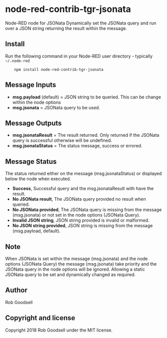 node-red-contrib-tgr-jsonata
=====================

Node-RED node for JSONata
Dynamically set the JSONata query and run over a JSON string returning the result within the message.

Install
-------
Run the following command in your Node-RED user directory - typically `~/.node-red`

        npm install node-red-contrib-tgr-jsonata

Message Inputs
----------
- **msg.payload** (default) = JSON string to be queried. This can be change within the node options
- **msg.jsonata** = JSONata query to be used.

Message Outputs
----------
- **msg.jsonataResult** = The result returned. Only returned if the JSONata query is successful otherwise will be undefined.
- **msg.jsonataStatus** = The status message, success or errored.

Message Status
----------
The status returned either on the message (msg.jsonataStatus) or displayed below the node when executed.

- **Success**, Successful query and the msg.jsonataResult with have the result.
- **No JSONata result**, The JSONata query provided no result when queried.
- **No JSONata provided**, The JSONata query is missing from the message (msg.jsonata) or not set in the node options (JSONata Query).
- **Invalid JSON string**, JSON string provided is invalid or malformed.
- **No JSON string provided**, JSON string is missing from the message (msg.payload, default).

Note
----------
When JSONata is set within the message (msg.jsonata) and the node options (JSONata Query) the message (msg.jsonata) take priority and the JSONata query in the node options will be ignored. Allowing a static JSONata query to be set and dynamically changed as required.

Author
----------
Rob Goodsell

Copyright and license
----------
Copyright 2018 Rob Goodsell under the MIT license.
